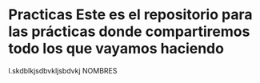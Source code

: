 # Practicas Este es el repositorio para las prácticas donde compartiremos todo los que vayamos haciendo
l.skdblkjsdbvkljsbdvkj
NOMBRES 
